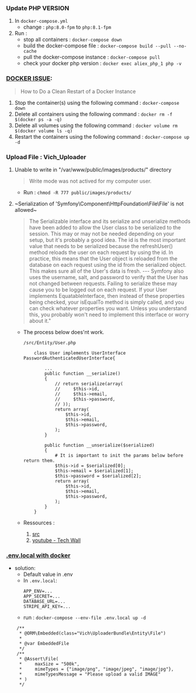 ### Update PHP VERSION
1. In `docker-compose.yml`
    - change : `php:8.0-fpm` to `php:8.1-fpm`
2. Run :
    - stop all containers : `docker-compose down`
    - build the docker-compose file : `docker-compose build --pull --no-cache`
    - pull the docker-compose instance : `docker-compose pull`
    - check your docker php version : `docker exec aliex_php_1 php -v`
    
### [DOCKER ISSUE](https://docs.tibco.com/pub/mash-local/4.1.0/doc/html/docker/GUID-BD850566-5B79-4915-987E-430FC38DAAE4.html): 
> How to Do a Clean Restart of a Docker Instance
1. Stop the container(s) using the following command : `docker-compose down`
2. Delete all containers using the following command : `docker rm -f $(docker ps -a -q)`
3. Delete all volumes using the following command : `docker volume rm $(docker volume ls -q)`
4. Restart the containers using the following command : `docker-compose up -d`

### Upload File : Vich_Uploader
1. Unable to write in "/var/www/public/images/products/" directory 
    > Write mode was not actived for my computer user.
    - Run : `chmod -R 777 public/images/products/`
2. ~Serialization of 'Symfony\Component\HttpFoundation\File\File' is not allowed~
    > The Serializable interface and its serialize and unserialize methods have been added to allow the User class to be serialized to the session. This may or may not be needed depending on your setup, but it's probably a good idea. The id is the most important value that needs to be serialized because the refreshUser() method reloads the user on each request by using the id. In practice, this means that the User object is reloaded from the database on each request using the id from the serialized object. This makes sure all of the User's data is fresh.
        ---
    Symfony also uses the username, salt, and password to verify that the User has not changed between requests. Failing to serialize these may cause you to be logged out on each request. If your User implements EquatableInterface, then instead of these properties being checked, your isEqualTo method is simply called, and you can check whatever properties you want. Unless you understand this, you probably won't need to implement this interface or worry about it."

    - The process below does'nt work. 
        ```
        /src/Entity/User.php

            class User implements UserInterface PasswordAuthenticatedUserInterface{

                ...
                public function __serialize()
                {
                    // return serialize(array(
                    //     $this->id,
                    //     $this->email,
                    //     $this->password,
                    // ));
                    return array(
                        $this->id,
                        $this->email,
                        $this->password,
                    );
                }

                public function __unserialize($serialized)
                {   
                    # It is important to init the params below before return them.
                    $this->id = $serialized[0];
                    $this->email = $serialized[1];
                    $this->password = $serialized[2];
                    return array(
                        $this->id,
                        $this->email,
                        $this->password,
                    );        
                }
            }
        ```

    - Ressources : 
        1. [src](https://github.com/dustin10/VichUploaderBundle/issues/987)
        2. [youtube - Tech Wall](https://www.youtube.com/watch?v=Yd_qvZpD-L4)


### [.env.local with docker](https://docs.docker.com/compose/environment-variables/) 
- solution:
    - Default value in .env
    - In `.env.local`:
        ```
        APP_ENV=...
        APP_SECRET=...
        DATABASE_URL=...
        STRIPE_API_KEY=...
        ```
    - run : `docker-compose --env-file .env.local up -d`






```
    /**
     * @ORM\Embedded(class="Vich\UploaderBundle\Entity\File")
     *
     * @var EmbeddedFile
     */
    /**
     * @Assert\File(
     *     maxSize = "500k",
     *     mimeTypes = {"image/png", "image/jpeg", "image/jpg"},
     *     mimeTypesMessage = "Please upload a valid IMAGE"
     * )
     */
```